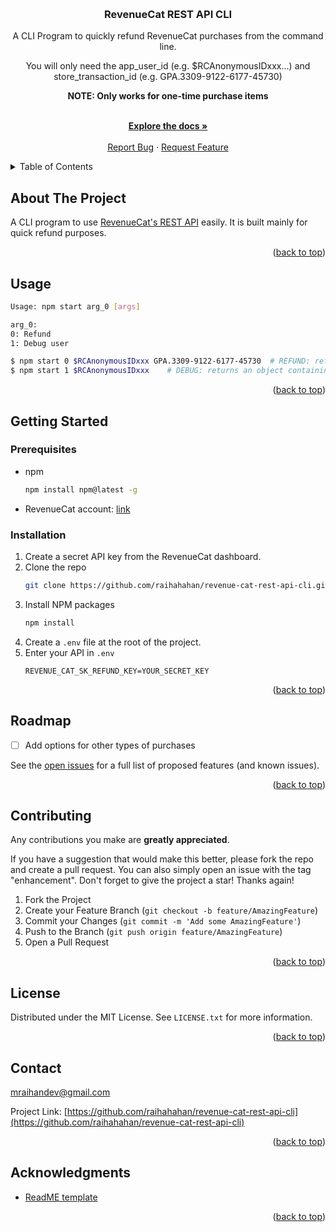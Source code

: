 <!-- Improved compatibility of back to top link: See: https://github.com/othneildrew/Best-README-Template/pull/73 -->
<a name="readme-top"></a>
<!--
*** Thanks for checking out the Best-README-Template. If you have a suggestion
*** that would make this better, please fork the repo and create a pull request
*** or simply open an issue with the tag "enhancement".
*** Don't forget to give the project a star!
*** Thanks again! Now go create something AMAZING! :D
-->



<!-- PROJECT SHIELDS -->
<!--
*** I'm using markdown "reference style" links for readability.
*** Reference links are enclosed in brackets [ ] instead of parentheses ( ).
*** See the bottom of this document for the declaration of the reference variables
*** for contributors-url, forks-url, etc. This is an optional, concise syntax you may use.
*** https://www.markdownguide.org/basic-syntax/#reference-style-links
-->




<!-- PROJECT LOGO -->
<br />
<div align="center">

  <h3 align="center">RevenueCat REST API CLI</h3>

  <p align="center">
    <p>A CLI Program to quickly refund RevenueCat purchases from the command line.</p>
    <p>You will only need the app_user_id (e.g. $RCAnonymousIDxxx...) and store_transaction_id (e.g. GPA.3309-9122-6177-45730)</p>
    <p><b>NOTE: Only works for one-time purchase items</b></p>
    <br />
    <a href="https://github.com/raihahahan/revenue-cat-rest-api-cli/blob/main/documentation.md"><strong>Explore the docs »</strong></a>
    <br />
    <br />
    <a href="https://github.com/raihahahan/revenue-cat-rest-api-cli/issues">Report Bug</a>
    ·
    <a href="https://github.com/raihahahan/revenue-cat-rest-api-cli/issues">Request Feature</a>
  </p>
</div>



<!-- TABLE OF CONTENTS -->
<details>
  <summary>Table of Contents</summary>
  <ol>
    <li>
      <a href="#about-the-project">About The Project</a>
    </li>
     <li><a href="#usage">Usage</a></li>
    <li>
      <a href="#getting-started">Getting Started</a>
      <ul>
        <li><a href="#prerequisites">Prerequisites</a></li>
        <li><a href="#installation">Installation</a></li>
      </ul>
    </li>
    <li><a href="#roadmap">Roadmap</a></li>
    <li><a href="#contributing">Contributing</a></li>
    <li><a href="#license">License</a></li>
    <li><a href="#contact">Contact</a></li>
    <li><a href="#acknowledgments">Acknowledgments</a></li>
  </ol>
</details>



<!-- ABOUT THE PROJECT -->
## About The Project

A CLI program to use <a href="https://docs.revenuecat.com/reference/basic" target="_blank">RevenueCat's REST API</a> easily. It is built mainly for quick refund purposes.

<p align="right">(<a href="#readme-top">back to top</a>)</p>

<!-- USAGE EXAMPLES -->
## Usage

```sh
Usage: npm start arg_0 [args]

arg_0:
0: Refund
1: Debug user

$ npm start 0 $RCAnonymousIDxxx GPA.3309-9122-6177-45730  # REFUND: refunds the one-time purchase
$ npm start 1 $RCAnonymousIDxxx    # DEBUG: returns an object containing the customer information


```
<p align="right">(<a href="#readme-top">back to top</a>)</p>

<!-- GETTING STARTED -->
## Getting Started

### Prerequisites

* npm
  ```sh
  npm install npm@latest -g
  ```
* RevenueCat account: [link](https://www.revenuecat.com)

### Installation

1. Create a secret API key from the RevenueCat dashboard.
2. Clone the repo
   ```sh
   git clone https://github.com/raihahahan/revenue-cat-rest-api-cli.git
   ```
3. Install NPM packages
   ```sh
   npm install
   ```
4. Create a `.env` file at the root of the project.
4. Enter your API in `.env`
   ```.env
   REVENUE_CAT_SK_REFUND_KEY=YOUR_SECRET_KEY
   ```

<p align="right">(<a href="#readme-top">back to top</a>)</p>


<!-- ROADMAP -->
## Roadmap

- [ ] Add options for other types of purchases

See the [open issues](https://github.com/raihahahan/revenue-cat-rest-api-cli/issues) for a full list of proposed features (and known issues).

<p align="right">(<a href="#readme-top">back to top</a>)</p>

<!-- CONTRIBUTING -->
## Contributing

Any contributions you make are **greatly appreciated**.

If you have a suggestion that would make this better, please fork the repo and create a pull request. You can also simply open an issue with the tag "enhancement".
Don't forget to give the project a star! Thanks again!

1. Fork the Project
2. Create your Feature Branch (`git checkout -b feature/AmazingFeature`)
3. Commit your Changes (`git commit -m 'Add some AmazingFeature'`)
4. Push to the Branch (`git push origin feature/AmazingFeature`)
5. Open a Pull Request

<p align="right">(<a href="#readme-top">back to top</a>)</p>


<!-- LICENSE -->
## License

Distributed under the MIT License. See `LICENSE.txt` for more information.

<p align="right">(<a href="#readme-top">back to top</a>)</p>



<!-- CONTACT -->
## Contact

mraihandev@gmail.com

Project Link: [https://github.com/raihahahan/revenue-cat-rest-api-cli](https://github.com/raihahahan/revenue-cat-rest-api-cli)

<p align="right">(<a href="#readme-top">back to top</a>)</p>

<!-- ACKNOWLEDGMENTS -->
## Acknowledgments

* [ReadME template](https://github.com/othneildrew/Best-README-Template/blob/master/README.md)

<p align="right">(<a href="#readme-top">back to top</a>)</p>



<!-- MARKDOWN LINKS & IMAGES -->
<!-- https://www.markdownguide.org/basic-syntax/#reference-style-links -->
[contributors-shield]: https://img.shields.io/github/contributors/othneildrew/Best-README-Template.svg?style=for-the-badge
[contributors-url]: https://github.com/othneildrew/Best-README-Template/graphs/contributors
[forks-shield]: https://img.shields.io/github/forks/othneildrew/Best-README-Template.svg?style=for-the-badge
[forks-url]: https://github.com/othneildrew/Best-README-Template/network/members
[stars-shield]: https://img.shields.io/github/stars/othneildrew/Best-README-Template.svg?style=for-the-badge
[stars-url]: https://github.com/othneildrew/Best-README-Template/stargazers
[issues-shield]: https://img.shields.io/github/issues/othneildrew/Best-README-Template.svg?style=for-the-badge
[issues-url]: https://github.com/othneildrew/Best-README-Template/issues
[license-shield]: https://img.shields.io/github/license/othneildrew/Best-README-Template.svg?style=for-the-badge
[license-url]: https://github.com/othneildrew/Best-README-Template/blob/master/LICENSE.txt
[linkedin-shield]: https://img.shields.io/badge/-LinkedIn-black.svg?style=for-the-badge&logo=linkedin&colorB=555
[linkedin-url]: https://linkedin.com/in/othneildrew
[product-screenshot]: images/screenshot.png
[Next.js]: https://img.shields.io/badge/next.js-000000?style=for-the-badge&logo=nextdotjs&logoColor=white
[Next-url]: https://nextjs.org/
[React.js]: https://img.shields.io/badge/React-20232A?style=for-the-badge&logo=react&logoColor=61DAFB
[React-url]: https://reactjs.org/
[Vue.js]: https://img.shields.io/badge/Vue.js-35495E?style=for-the-badge&logo=vuedotjs&logoColor=4FC08D
[Vue-url]: https://vuejs.org/
[Angular.io]: https://img.shields.io/badge/Angular-DD0031?style=for-the-badge&logo=angular&logoColor=white
[Angular-url]: https://angular.io/
[Svelte.dev]: https://img.shields.io/badge/Svelte-4A4A55?style=for-the-badge&logo=svelte&logoColor=FF3E00
[Svelte-url]: https://svelte.dev/
[Laravel.com]: https://img.shields.io/badge/Laravel-FF2D20?style=for-the-badge&logo=laravel&logoColor=white
[Laravel-url]: https://laravel.com
[Bootstrap.com]: https://img.shields.io/badge/Bootstrap-563D7C?style=for-the-badge&logo=bootstrap&logoColor=white
[Bootstrap-url]: https://getbootstrap.com
[JQuery.com]: https://img.shields.io/badge/jQuery-0769AD?style=for-the-badge&logo=jquery&logoColor=white
[JQuery-url]: https://jquery.com 
